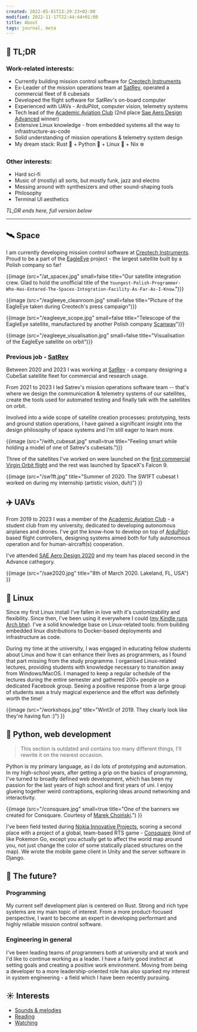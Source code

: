 ```yaml
---
created: 2022-05-01T23:29:23+02:00
modified: 2022-11-17T22:44:44+01:00
title: About
tags: journal, meta
---
```


## 📖 TL;DR

### Work-related interests:

- Currently building mission control software for [Creotech
  Instruments](https://creotech.pl/)
- Ex-Leader of the mission operations team at
  [SatRev](https://satrevolution.com/), operated a commercial fleet of 8
  cubesats
- Developed the flight software for SatRev's on-board computer
- Experienced with UAVs - ArduPilot, computer vision, telemetry systems
- Tech lead of the [Academic Aviation Club](http://akl.pwr.edu.pl) (2nd place
  [Sae Aero Design Advanced](https://www.saeaerodesign.com/) winner)
- Extensive Linux knowledge - from embedded systems all the way to infrastructure-as-code
- Solid understanding of mission operations & telemetry system design
- My dream stack: Rust 🦀 + Python 🐍 + Linux 🐧 + Nix ❄️

### Other interests:

- Hard sci-fi
- Music of (mostly) all sorts, but mostly funk, jazz and electro
- Messing around with synthesizers and other sound-shaping tools
- Philosophy
- Terminal UI aesthetics

*TL;DR ends here, full version below*

---


## 🛰️ Space

I am currently developing mission control software at [Creotech
Instruments](https://creotech.pl/). Proud to be a part of the
[EagleEye](https://creotech.pl/news/the-polish-satellite-eagleeye-is-a-breakthrough-project-for-the-space-sector/)
project - the largest satellite built by a Polish company so far!

{{image (src="/at_spacex.jpg" small=false title="Our satellite integration crew. Glad to hold the unofficial title of the `Youngest-Polish-Programmer-Who-Has-Entered-The-Spacex-Integration-Facility-As-Far-As-I-Know`.")}}

{{image (src="/eagleeye_cleanroom.jpg" small=false title="Picture of the EagleEye taken during Creotech's press campaign")}}

{{image (src="/eagleeye_scope.jpg" small=false title="Telescope of the EagleEye satellite, manufactured by another Polish company [Scanway](https://scanway.space/)")}}

{{image (src="/eagleeye_visualisation.jpg" small=false title="Visualisation of the EagleEye satellite on orbit")}}



### Previous job - [SatRev](https://satrev.space/)

Between 2020 and 2023 I was working at [SatRev](https://satrev.space/) - a
company designing a CubeSat satellite fleet for commercial and research usage.

From 2021 to 2023 I led Satrev's mission operations software team -- that's
where we design the communication & telemetry systems of our satellites, create
the tools used for automated testing and finally talk with the satellites on
orbit.

Involved into a wide scope of satellite creation processes: prototyping, tests and ground station operations,
I have gained a significant insight into the design philosophy of space systems and I'm still eager to learn more.

{{image (src="/with_cubesat.jpg" small=true title="Feeling smart while holding a model of one of Satrev's cubesats.")}}

Three of the satellites I've worked on were launched on the [first commercial
Virgin Orbit
flight](https://virginorbit.com/the-latest/virgin-orbit-selected-to-launch-satrevolutions-constellation-of-constellations/)
and the rest was launched by SpaceX's Falcon 9.

{{image (src="/sw1ft.jpg" title="Summer of 2020. The SW1FT cubesat I worked on during my internship (artistic vision, duh)") }}


## ✈️ UAVs

From 2019 to 2023 I was a member of the [Academic Aviation
Club](http://akl.pwr.edu.pl) - a student club from my university, dedicated to
developing autonomous airplanes and drones. I've got the know-how to develop on
top of [ArduPilot](https://github.com/ArduPilot/ardupilot)-based flight
controllers, designing systems aimed both for fully autonomous operation and
for human-aircraft(s) cooperation.

I've attended [SAE Aero Design 2020](https://www.saeaerodesign.com/) and my team has placed second in the Advance cathegory.

{{image (src="/sae2020.jpg" title="8th of March 2020. Lakeland, FL, USA") }}

## 🐧 Linux

Since my first Linux install I've fallen in love with it's customizability and
flexibility. Since then, I've been using it everywhere I could ([my Kindle
runs Arch btw](https://github.com/Wint3rmute/arch-linux-on-kindle)). I've a
solid knowledge base on Linux-related tools: from building embedded linux
distributions to Docker-based deployments and infrastructure as code.

During my time at the university, I was engaged in educating fellow students
about Linux and how it can enhance their lives as programmers, as I found that
part missing from the study programme. I organised Linux-related lectures,
providing students with knowledge necessary to transition away from
Windows/MacOS. I managed to keep a regular schedule of the lectures during the
entire semester and gathered 200+ people on a dedicated Facebook group.
Seeing a positive response from a large group of students was a truly
magical experience and the effort was definitely worth the time!

{{image (src="/workshops.jpg" title="Wint3r of 2019. They clearly look like they're having fun :)") }}

## 🐍 Python, web development

> This section is outdated and contains too many different things, I'll rewrite
> it on the nearest occasion.

Python is my primary language, as I do lots of prototyping and automation. In
my high-school years, after getting a grip on the basics of programming, I've
turned to broadly defined web development, which has been my passion for the
last years of high school and first years of uni. I enjoy glueing together
weird contraptions, exploring ideas around networking and interactivity.

{{image (src="/consquare.jpg" small=true title="One of the banners we created for Consquare. Courtesy of [Marek Choiński](https://marekchoinski.com/).") }}

I've been field tested during [Nokia Innovative
Projects](https://github.com/nokia-wroclaw/innovativeprojects), scoring a
second place with a project of a global, team-based RTS game -
[Consquare](https://marekchoinski.com/consquare/) (kind of like Pokemon Go,
except you actually get to affect the world map around you, not just change the
color of some statically placed structures on the map). We wrote the mobile
game client in Unity and the server software in Django.

## 🌌 The future?

### Programming

My current self development plan is centered on Rust. Strong and rich type
systems are my main topic of interest. From a more product-focused perspective,
I want to become an expert in developing performant and highly reliable mission
control software.

### Engineering in general

I've been leading teams of programmers both at university and at work and I'd
like to continue working as a leader. I have a fairly good instinct at setting
goals and creating a positive work environment. Moving from being a developer
to a more leadership-oriented role has also sparked my interest in system
engineering - a field which I have been recently pursuing.

## ☀️ Interests

- [Sounds & melodies](/sounds)
- [Reading](/reading)
- [Watching](/watching)
